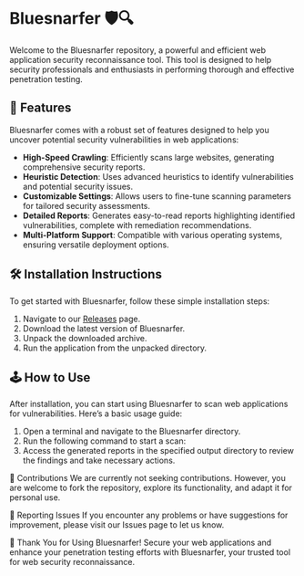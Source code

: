 # Bluesnarfer 🛡️🔍

Welcome to the Bluesnarfer repository, a powerful and efficient web application security reconnaissance tool. This tool is designed to help security professionals and enthusiasts in performing thorough and effective penetration testing.

## 🚀 Features

Bluesnarfer comes with a robust set of features designed to help you uncover potential security vulnerabilities in web applications:

- **High-Speed Crawling**: Efficiently scans large websites, generating comprehensive security reports.
- **Heuristic Detection**: Uses advanced heuristics to identify vulnerabilities and potential security issues.
- **Customizable Settings**: Allows users to fine-tune scanning parameters for tailored security assessments.
- **Detailed Reports**: Generates easy-to-read reports highlighting identified vulnerabilities, complete with remediation recommendations.
- **Multi-Platform Support**: Compatible with various operating systems, ensuring versatile deployment options.

## 🛠️ Installation Instructions

To get started with Bluesnarfer, follow these simple installation steps:

1. Navigate to our [Releases](../../releases) page.
2. Download the latest version of Bluesnarfer.
3. Unpack the downloaded archive.
4. Run the application from the unpacked directory.

## 🕹️ How to Use

After installation, you can start using Bluesnarfer to scan web applications for vulnerabilities. Here’s a basic usage guide:

1. Open a terminal and navigate to the Bluesnarfer directory.
2. Run the following command to start a scan:
3. Access the generated reports in the specified output directory to review the findings and take necessary actions.

🛑 Contributions
We are currently not seeking contributions. However, you are welcome to fork the repository, explore its functionality, and adapt it for personal use.

🐞 Reporting Issues
If you encounter any problems or have suggestions for improvement, please visit our Issues page to let us know.

🌟 Thank You for Using Bluesnarfer!
Secure your web applications and enhance your penetration testing efforts with Bluesnarfer, your trusted tool for web security reconnaissance.
